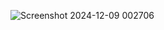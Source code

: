 ![Screenshot 2024-12-09 002706](https://github.com/user-attachments/assets/8110b8ea-fe7b-4442-8ac3-165218825bfd)

